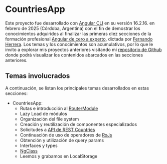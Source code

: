 # CountriesApp

Este proyecto fue desarrollado con [Angular CLI](https://github.com/angular/angular-cli) en su versión 16.2.16. en febrero de 2025 (Córdoba, Argentina) con el fin de demostrar los conocimientos adquiridos al finalizar las primeras diez secciones de la formación profesional [Angular de cero a experto](https://www.udemy.com/course/angular-fernando-herrera/), dictada por [Fernando Herrera](https://fernando-herrera.com). Los temas y los conocimientos son acumulativos, por lo que le invito a explorar mis proyectos anteriores visitando mi [repositorio de Github](https://github.com/MarianoAldair) donde podrá visualizar los contenidos abarcados en las secciones anteriores. 

## Temas involucrados

A continuación, se listan los principales temas desarrollados en estas secciones:

- CountriesApp:
  - Rutas e introducción al [RouterModule](https://angular.dev/api/router/RouterModule)
  - Lazy Load de módulos
  - Organización del file system
  - Creación y reutilización de componentes especializados
  - Solicitudes a [API de REST Countries](https://restcountries.com)
  - Continuación de uso de operadores de [RxJs](https://rxjs.dev)
  - Obtención y utilización de query params
  - Interfaces y types
  - [NgClass](https://angular.dev/api/common/NgClass)
  - Leemos y grabamos en LocalStorage
